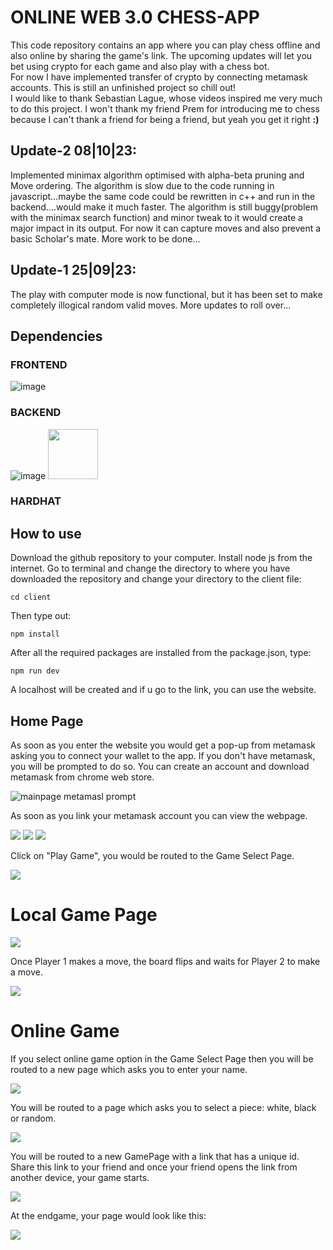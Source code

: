 # ONLINE WEB 3.0 CHESS-APP

This code repository contains an app where you can play chess offline and also online by sharing the game's link. The upcoming updates will let you bet using crypto for each game and also play with a chess bot.   
For now I have implemented transfer of crypto by connecting metamask accounts. This is still an unfinished project so chill out!   
I would like to thank Sebastian Lague, whose videos inspired me very much to do this project. I won't thank my friend Prem for introducing me to chess because I can't thank a friend for being a friend, but yeah you get it right **:)**     

## Update-2 08|10|23:

Implemented minimax algorithm optimised with alpha-beta pruning and Move ordering. The algorithm is slow due to the code running in javascript...maybe the same code could be rewritten in c++ and run in the backend....would make it much faster. The algorithm is still buggy(problem with the minimax search function) and minor tweak to it would create a major impact in its output. For now it can capture moves and also prevent a basic Scholar's mate. More work to be done...

## Update-1 25|09|23:

The play with computer mode is now functional, but it has been set to make completely illogical random valid moves. More updates to roll over... 

## Dependencies

### FRONTEND
![image](screenshots/Frontend.png)

### BACKEND

![image](screenshots/Backend.png)
<img src="/screenshots/hardhat.png" height="80" width="80">     
### HARDHAT

## How to use
Download the github repository to your computer. Install node js from the internet. Go to terminal and change the directory to where you have downloaded the repository and change your directory to the client file:

`cd client`

Then type out:

`npm install`

After all the required packages are installed from the package.json, type:

`npm run dev`

A localhost will be created and if u go to the link, you can use the website.

## Home Page

As soon as you enter the website you would get a pop-up from metamask asking you to connect your wallet to the app. If you don't have metamask, you will be prompted to do so. You can create an account and download 
metamask from chrome web store.

![mainpage metamasl prompt](/screenshots/mainpage_metamask_prompt.png)

As soon as you link your metamask account you can view the webpage.

![](/screenshots/Home1.png)
![](/screenshots/Home2.png)
![](/screenshots/Home3.png)

Click on "Play Game", you would be routed to the Game Select Page.

![](/screenshots/GameSelect.png)

# Local Game Page

![](/screenshots/LocalWhite.png)

Once Player 1 makes a move, the board flips and waits for Player 2 to make a move.

![](/screenshots/LocalBlack.png)

# Online Game

If you select online game option in the Game Select Page then you will be routed to a new page which asks you to enter your name.

![](/screenshots/Enteryourname.png)

You will be routed to a page which asks you to select a piece: white, black or random.

![](/screenshots/OnlinePieceSelect.png)

You will be routed to a new GamePage with a link that has a unique id. Share this link to your friend and once your friend opens the link from another device, your game starts.

![](/screenshots/OnlineGameLinkShare.png)

At the endgame, your page would look like this:

![](/screenshots/Lost.png)
